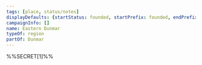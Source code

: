 ```yaml
---
tags: [place, status/notes]
displayDefaults: {startStatus: founded, startPrefix: founded, endPrefix: destroyed, endStatus: destroyed, definitiveArticle: ""}
campaignInfo: []
name: Eastern Dunmar
typeOf: region
partOf: Dunmar
---
```


%%SECRET[1]%%